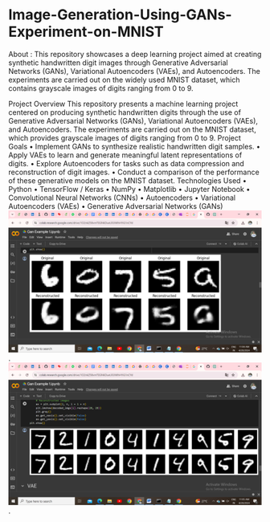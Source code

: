 # Image-Generation-Using-GANs-Experiment-on-MNIST
About : This repository showcases a deep learning project aimed at creating synthetic handwritten digit images through Generative Adversarial Networks (GANs), Variational Autoencoders (VAEs), and Autoencoders. The experiments are carried out on the widely used MNIST dataset, which contains grayscale images of digits ranging from 0 to 9.

Project Overview
This repository presents a machine learning project centered on producing synthetic handwritten digits through the use of Generative Adversarial Networks (GANs), Variational Autoencoders (VAEs), and Autoencoders. The experiments are carried out on the MNIST dataset, which provides grayscale images of digits ranging from 0 to 9.
Project Goals
•	Implement GANs to synthesize realistic handwritten digit samples.
•	Apply VAEs to learn and generate meaningful latent representations of digits.
•	Explore Autoencoders for tasks such as data compression and reconstruction of digit images.
•	Conduct a comparison of the performance of these generative models on the MNIST dataset.
Technologies Used
•	Python
•	TensorFlow / Keras
•	NumPy
•	Matplotlib
•	Jupyter Notebook
•	Convolutional Neural Networks (CNNs)
•	Autoencoders
•	Variational Autoencoders (VAEs)
•	Generative Adversarial Networks (GANs)
![My logo](https://github.com/Mimansa761/Image-Generation-Using-GANs-Experiment-on-MNIST/blob/337bc17f3bf5dc8ba7a1c0a534c1c906cf4ab3f5/m1.png).
![My logo](https://github.com/Mimansa761/Image-Generation-Using-GANs-Experiment-on-MNIST/blob/b7ccae8e9742242dcff5af376d253880851b28f1/m2.png).
